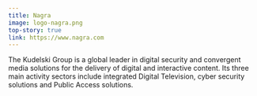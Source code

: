 ```yaml
---
title: Nagra
image: logo-nagra.png
top-story: true
link: https://www.nagra.com
---
```


The Kudelski Group is a global leader in digital security and convergent media solutions for the delivery of digital and interactive content. Its three main activity sectors include integrated Digital Television, cyber security solutions and Public Access solutions.
